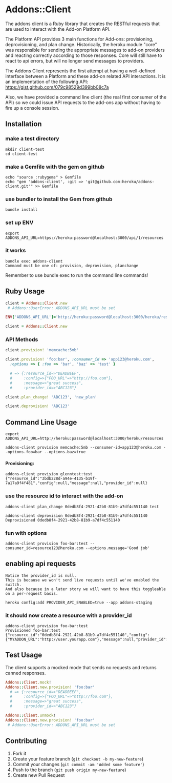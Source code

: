 # Addons::Client

The addons client is a Ruby library that creates the RESTful requests that are used to interact with the Add-on Platform API.

The Platform API provides 3 main functions for Add-ons: provisioning, deprovisioning, and plan change.
Historically, the heroku module "core" was responsible for sending the appropriate messages to
add-on providers and reacting correctly according to those responses. Core will still have to react
to api errors, but will no longer send messages to providers.

The Addons Client represents the first attempt at having a well-defined interface between a Platform and these
add-on related API interactions. It is an implementation of the following API: https://gist.github.com/079c98529d399bb08c7a

Also, we have provided a command line client (the real first consumer of the API) so we could issue API requests
to the add-ons app without having to fire up a console session.

## Installation

### make a test directory

    mkdir client-test
    cd client-test

### make a Gemfile with the gem on github

    echo "source :rubygems" > Gemfile
    echo "gem 'addons-client', :git => 'git@github.com:heroku/addons-client.git'" >> Gemfile

### use bundler to install the Gem from github

    bundle install

### set up ENV

    export ADDONS_API_URL=https://heroku:password@localhost:3000/api/1/resources

### it works
   
    bundle exec addons-client  
    Command must be one of: provision, deprovision, planchange    

Remember to use bundle exec to run the command line commands!

## Ruby Usage

```ruby
client = Addons::Client.new
 # Addons::UserError: ADDONS_API_URL must be set

ENV['ADDONS_API_URL']='http://heroku:password@localhost:3000/heroku/resources'

client = Addons::Client.new
```

### API Methods 
```ruby
client.provision! 'memcache:5mb'

client.provision! 'foo:bar', :consumer_id => 'app123@heroku.com',
  :options => { :foo => 'bar', 'baz' => 'test' } 

  # => {:resource_id=>"DEADBEEF", 
  #     :config=>{"FOO_URL"=>"http://foo.com"}, 
  #     :message=>"great success", 
  #     :provider_id=>"ABC123"} 

client.plan_change! 'ABC123', 'new_plan'

client.deprovision! 'ABC123'
```

##  Command Line Usage
    export ADDONS_API_URL=http://heroku:password@localhost:3000/heroku/resources

    addons-client provision memcache:5mb --consumer-id=app123@heroku.com --options.foo=bar --options.baz=true

#### Provisioning:

    addons-client provision glenntest:test 
    {"resource_id":"3bdb228d-a94e-4135-b19f-7a17a9f4f481","config":null,"message":null,"provider_id":null} 

### use the resource id to interact with the add-on

    addons-client plan_change 0dedb8f4-2921-42b8-81b9-a7df4c551140 test

    addons-client deprovision 0dedb8f4-2921-42b8-81b9-a7df4c551140
    Deprovisioned 0dedb8f4-2921-42b8-81b9-a7df4c551140 

### fun with options

    addons-client provision foo-bar:test --consumer_id=resource123@heroku.com --options.message='Good job'


## enabling api requests
    Notice the provider_id is null.
    This is because we won't send live requests until we've enabled the switch.
    And also because in a later story we will want to have this toggleable on a per-request basis.  

    heroku config:add PROVIDER_API_ENABLED=true --app addons-staging 

### it should now create a resource with a provider_id

    addons-client provision foo-bar:test
    Provisioned foo-bar:test
    {"resource_id":"0dedb8f4-2921-42b8-81b9-a7df4c551140","config":{"MYADDON_URL":"http://user.yourapp.com"},"message":null,"provider_id":2}

## Test Usage

The client supports a mocked mode that sends no requests and returns canned responses.

```ruby
Addons::Client.mock!
Addons::Client.new.provision! 'foo:bar' 
  # => {:resource_id=>"DEADBEEF", 
  #     :config=>{"FOO_URL"=>"http://foo.com"}, 
  #     :message=>"great success", 
  #     :provider_id=>"ABC123"} 

Addons::Client.unmock!
Addons::Client.new.provision! 'foo:bar'
 # Addons::UserError: ADDONS_API_URL must be set
```

## Contributing

1. Fork it
2. Create your feature branch (`git checkout -b my-new-feature`)
3. Commit your changes (`git commit -am 'Added some feature'`)
4. Push to the branch (`git push origin my-new-feature`)
5. Create new Pull Request
